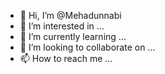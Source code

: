 - 👋 Hi, I’m @Mehadunnabi
- 👀 I’m interested in ...
- 🌱 I’m currently learning ...
- 💞️ I’m looking to collaborate on ...
- 📫 How to reach me ...

<!---
Mehadunnabi/Mehadunnabi is a ✨ special ✨ repository because its `README.md` (this file) appears on your GitHub profile.
You can click the Preview link to take a look at your changes.
--->
